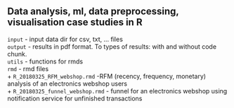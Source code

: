 ## Data analysis, ml, data preprocessing, visualisation case studies in R

`input` - input data dir for csv, txt, ... files   
`output` - results in pdf format. To types of results: with and without code chunk.    
`utils` - functions for rmds    
`rmd` - rmd files    
    + `R_20180325_RFM_webshop.rmd` -RFM (recency, frequency, monetary) analysis of an electronics webshop users    
    + `R_20180325_funnel_webshop.rmd` - funnel for an electronics webshop using notification service for unfinished transactions    
